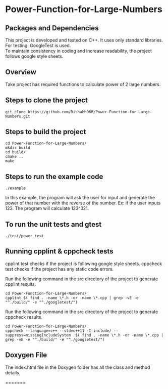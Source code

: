 # Power-Function-for-Large-Numbers

## Packages and Dependencies
This project is developed and tested on C++. It uses only standard libraries. For testing, GoogleTest is used.<br>
To maintain consistency in coding and increase readability, the project follows google style sheets.

## Overview
Take project has required functions to calculate power of 2 large numbers.

## Steps to clone the project
```
git clone https://github.com/Rishabh96M/Power-Function-for-Large-Numbers.git
```

## Steps to build the project
```
cd Power-Function-for-Large-Numbers/
mkdir build
cd build/
cmake ..
make
```

## Steps to run the example code
```
./example
```
In this example, the program will ask the user for input and generate the power of that number with the reverse of the number.
Ex: if the user inputs 123. The program will calculate 123^321.

## To run the unit tests and gtest
```
./test/power_test
```

## Running cpplint & cppcheck tests
cpplint test checks if the project is following google style sheets.
cppcheck test checks if the project has any static code errors.

Run the following command in the src directory of the project to generate cpplint results.
```
cd Power-Function-for-Large-Numbers/
cpplint $( find . -name \*.h -or -name \*.cpp | grep -vE -e "^./build/" -e "^./googletest/")
```

Run the following command in the src directory of the project to generate cppcheck results.
```
cd Power-Function-for-Large-Numbers/
cppcheck --language=c++ --std=c++11 -I include/ --suppress=missingIncludeSystem  $( find . -name \*.h -or -name \*.cpp | grep -vE -e "^./build/" -e "^./googletest/")
```

## Doxygen File
The index.html file in the Doxygen folder has all the class and method details.

=======

